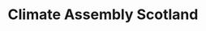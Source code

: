 ---
layout: link
link_url: https://www.gov.scot/publications/scotlands-climate-assembly-research-report-process-impact-assembly-member-experience/
title: Climate Assembly Scotland
source: Climate Assembly Scotland
card: 
petal: Build A Movement
task: 
---